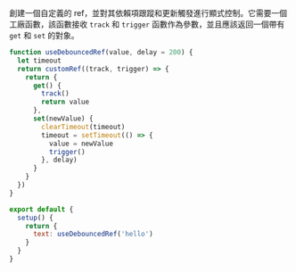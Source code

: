 創建一個自定義的 ref，並對其依賴項跟蹤和更新觸發進行顯式控制。它需要一個工廠函數，該函數接收 `track` 和 `trigger` 函數作為參數，並且應該返回一個帶有 `get` 和 `set` 的對象。

```js
function useDebouncedRef(value, delay = 200) {
  let timeout
  return customRef((track, trigger) => {
    return {
      get() {
        track()
        return value
      },
      set(newValue) {
        clearTimeout(timeout)
        timeout = setTimeout(() => {
          value = newValue
          trigger()
        }, delay)
      }
    }
  })
}

export default {
  setup() {
    return {
      text: useDebouncedRef('hello')
    }
  }
}
```